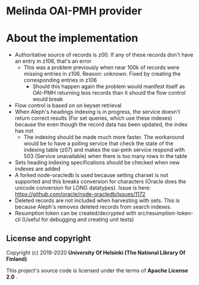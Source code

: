# Melinda OAI-PMH provider

# About the implementation
- Authoritative source of records is z00. If any of these records don't have an entry in z106, that's an error
  - This was a problem previously when near 100k of records were missing entries in z106. Reason: unknown. Fixed by creating the corresponding entries in z106
      - Should this happen again the problem would manifest itself as OAI-PMH returning less records than it should the flow control would break
- Flow control is based on on keyset retrieval
- When Aleph's headings indexing is in progress, the service doesn't return correct results (For set queries, which use these indexes) because the even though the record data has been updated, the index has not
    - The indexing should be made much more faster. The workaround would be to have a polling service that check the state of the indexing table (z07) and makes the oai-pmh service respond with 503 (Service unavailable) when there is too many rows in the table
- Sets heading indexing specifications should be checked when new indexes are added
- A forked node-oracledb is used because setting charset is not supported and this breaks conversion for characters (Oracle does the unicode conversion for LONG datatypes). Issue is here: https://github.com/oracle/node-oracledb/issues/1172
- Deleted records are not included when harvesting with sets. This is because Aleph's removes deleted records from search indexes.
- Resumption token can be created/decrypted with src/resumption-token-cli (Useful for debugging and creating unit tests)

## License and copyright

Copyright (c) 2019-2020 **University Of Helsinki (The National Library Of Finland)**

This project's source code is licensed under the terms of **Apache License 2.0** .
